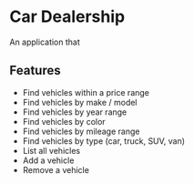 # Car Dealership
An application that 

## Features
- Find vehicles within a price range
- Find vehicles by make / model
 - Find vehicles by year range
- Find vehicles by color
- Find vehicles by mileage range
- Find vehicles by type (car, truck, SUV, van)
- List all vehicles
- Add a vehicle
- Remove a vehicle